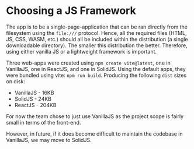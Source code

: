 # Choosing a JS Framework
The app is to be a single-page-application that can be ran directly from the filesystem using the `file:///` protocol.
Hence, all the required files (HTML, JS, CSS, WASM, etc.) should all be included within the distribution (a single 
downloadable directory). The smaller this distribution the better. Therefore, using either vanilla JS or a lightweight
framework is important.

Three web-apps were created using `npm create vite@latest`, one in VanillaJS, one in ReactJS, and one in SolidJS.
Using the default apps, they were bundled using vite: `npm run build`. Producing the following `dist` sizes on disk:
- VanillaJS - 16KB
- SolidJS - 24KB
- ReactJS - 204KB

For now the team chose to just use VanillaJS as the project scope is fairly small in terms of the front-end.

However, in future, if it does become difficult to maintain the codebase in VanillaJS, we may move to SolidJS.
